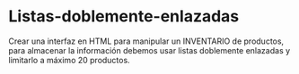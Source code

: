 # Listas-doblemente-enlazadas
Crear una interfaz en HTML para manipular un INVENTARIO de productos, para almacenar la información debemos usar listas doblemente enlazadas y limitarlo a máximo 20 productos.
